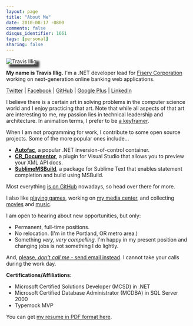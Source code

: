 ```yaml
---
layout: page
title: "About Me"
date: 2010-08-17 -0800
comments: false
disqus_identifier: 1661
tags: [personal]
sharing: false
---
```

<img src="https://lh6.googleusercontent.com/-GL0jLo6JxPg/VFhWjlgLHwI/AAAAAAAAJx0/f10TFALqGRQ/s640/Tenth%2520Doctor%2520Suit%2520-%2520Halloween%25202014%2520-%25201.jpg" alt="Travis Illig" style="-webkit-box-shadow: 8px 8px 5px 0px rgba(0,0,0,0.75);-moz-box-shadow: 8px 8px 5px 0px rgba(0,0,0,0.75);box-shadow: 8px 8px 5px 0px rgba(0,0,0,0.75);" />

**My name is
Travis Illig.** I'm a .NET developer lead for [Fiserv
Corporation](http://www.fiserv.com) working on next-generation online
banking web applications.

[Twitter](http://twitter.com/tillig) | [Facebook](http://www.facebook.com/tillig) | [GitHub](https://github.com/tillig) | [Google Plus](http://gplus.to/tillig) | [LinkedIn](http://www.linkedin.com/in/tillig)

I believe there is a certain art in solving problems in the computer
science world and I enjoy practicing that art. Note that while all
aspects of that art are interesting to me, my passion lies in technical
leadership and architecture. In animation terms, I prefer to be [a
keyframer](http://en.wikipedia.org/wiki/Key_frame).

When I am not programming for work, I contribute to some open source
projects. Some of the more popular ones include...

-   **[Autofac](https://github.com/autofac/Autofac)**, a popular .NET inversion-of-control container.
-   **[CR\_Documentor](http://code.google.com/p/cr-documentor/)**, a plugin for Visual Studio that allows you to preview your XML API docs.
-   **[SublimeMSBuild](https://github.com/tillig/SublimeMSBuild)**, a package for Sublime Text that enables statement completion and build using MSBuild.

Most everything [is on GitHub](https://github.com/tillig) nowadays, so head over there for more.

I also like [playing games](http://live.xbox.com/member/Paraesthesia), working on [my media
center](/archive/2014/11/18/media-server-overview-2014/), and collecting [movies](http://www.invelos.com/dvdcollection.aspx/tillig) and [music](http://connect.collectorz.com/users/tillig/music/view).

I am open to hearing about new opportunities, but only:

-   Permanent, full-time positions.
-   No relocation. (I'm in the Portland, OR metro area.)
-   Something *very, very compelling*. I'm happy in my present position
    and changing jobs is not something I do lightly.

And, [please, *don't call me* - send email
instead](/archive/2006/11/02/recruiter-pet-peeves.aspx).
I cannot take your calls during the work day.

**Certifications/Affiliations:**

-   Microsoft Certified Solutions Developer (MCSD) in .NET
-   Microsoft Certified Database Administrator (MCDBA) in SQL Server 2000
-   Typemock MVP

You can get [my resume in PDF format here](resume.pdf).

